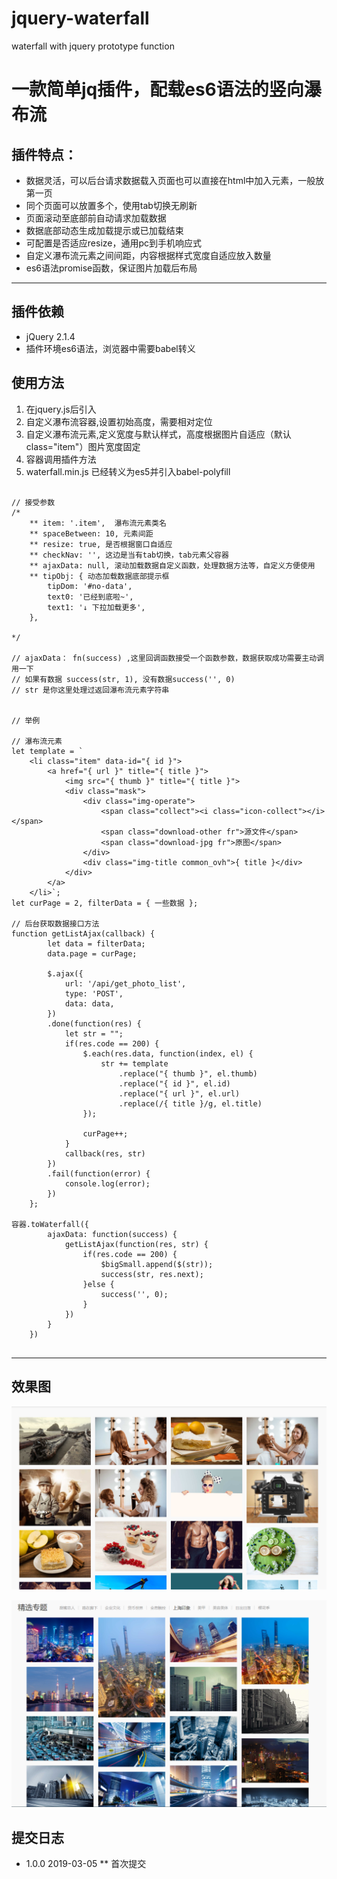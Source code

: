 # jquery-waterfall
waterfall with jquery prototype function

# 一款简单jq插件，配载**es6**语法的竖向瀑布流

## 插件特点：

* 数据灵活，可以后台请求数据载入页面也可以直接在html中加入元素，一般放第一页
* 同个页面可以放置多个，使用tab切换无刷新
* 页面滚动至底部前自动请求加载数据
* 数据底部动态生成加载提示或已加载结束
* 可配置是否适应resize，通用pc到手机响应式
* 自定义瀑布流元素之间间距，内容根据样式宽度自适应放入数量
* es6语法promise函数，保证图片加载后布局

---

## 插件依赖

* jQuery 2.1.4
* 插件环境es6语法，浏览器中需要babel转义

## 使用方法

1. 在jquery.js后引入
2. 自定义瀑布流容器,设置初始高度，需要相对定位
2. 自定义瀑布流元素,定义宽度与默认样式，高度根据图片自适应（默认class="item"）图片宽度固定
3. 容器调用插件方法
4. waterfall.min.js 已经转义为es5并引入babel-polyfill

```

// 接受参数
/*
	** item: '.item',  瀑布流元素类名
    ** spaceBetween: 10, 元素间距
    ** resize: true, 是否根据窗口自适应
    ** checkNav: '', 这边是当有tab切换，tab元素父容器
    ** ajaxData: null, 滚动加载数据自定义函数，处理数据方法等，自定义方便使用
    ** tipObj: { 动态加载数据底部提示框
        tipDom: '#no-data',
        text0: '已经到底啦~',
        text1: '↓ 下拉加载更多',
    }, 

*/

// ajaxData： fn(success) ,这里回调函数接受一个函数参数，数据获取成功需要主动调用一下
// 如果有数据 success(str, 1), 没有数据success('', 0)
// str 是你这里处理过返回瀑布流元素字符串


// 举例

// 瀑布流元素
let template = `
	<li class="item" data-id="{ id }">
		<a href="{ url }" title="{ title }">
			<img src="{ thumb }" title="{ title }">
			<div class="mask">
				<div class="img-operate">
					<span class="collect"><i class="icon-collect"></i></span>
					<span class="download-other fr">源文件</span>
					<span class="download-jpg fr">原图</span>
				</div>
				<div class="img-title common_ovh">{ title }</div>
			</div>
		</a>
	</li>`;
let curPage = 2, filterData = { 一些数据 };

// 后台获取数据接口方法
function getListAjax(callback) {
		let data = filterData;
		data.page = curPage;

        $.ajax({
        	url: '/api/get_photo_list',
        	type: 'POST',
        	data: data,
        })
        .done(function(res) {
        	let str = "";
        	if(res.code == 200) {
		        $.each(res.data, function(index, el) {
		        	str += template
		        		.replace("{ thumb }", el.thumb)
		        		.replace("{ id }", el.id)
		        		.replace("{ url }", el.url)
		        		.replace(/{ title }/g, el.title)
		        });

		        curPage++;
        	}
        	callback(res, str)
        })
        .fail(function(error) {
        	console.log(error);
        })
	};

容器.toWaterfall({
		ajaxData: function(success) {
			getListAjax(function(res, str) {
				if(res.code == 200) {
			        $bigSmall.append($(str));
			        success(str, res.next);
	        	}else {
	        		success('', 0);
	        	}
			})
		}
	})


```

--- 

## 效果图

![效果图1](/imgs/1.png)

![效果图1](/imgs/2.png)

## 提交日志

* 1.0.0 2019-03-05
** 首次提交